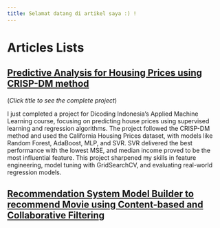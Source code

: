 ```yaml
---
title: Selamat datang di artikel saya :) !
---
```

# Articles Lists

## [Predictive Analysis for Housing Prices using CRISP-DM method](predictive-analysis-crisp-dm/predictive-analysis.md)
(<i>Click title to see the complete project</i>)

I just completed a project for Dicoding Indonesia’s Applied Machine Learning course, focusing on predicting house prices using supervised learning and regression algorithms. The project followed the CRISP-DM method and used the California Housing Prices dataset, with models like Random Forest, AdaBoost, MLP, and SVR. SVR delivered the best performance with the lowest MSE, and median income proved to be the most influential feature. This project sharpened my skills in feature engineering, model tuning with GridSearchCV, and evaluating real-world regression models.

## [Recommendation System Model Builder to recommend Movie using Content-based and Collaborative Filtering](recommendation-system/laporan-rekomendasi.md)
